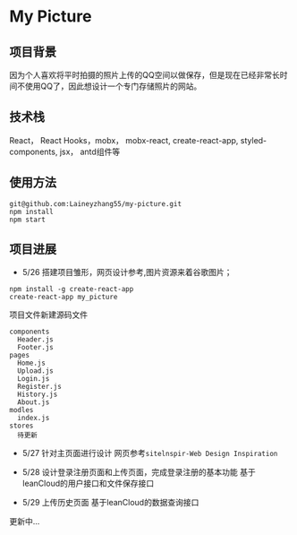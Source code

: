 # My Picture

## 项目背景
因为个人喜欢将平时拍摄的照片上传的QQ空间以做保存，但是现在已经非常长时间不使用QQ了，因此想设计一个专门存储照片的网站。

## 技术栈
React， React Hooks，mobx， mobx-react, create-react-app, styled-components, jsx， antd组件等

## 使用方法
```
git@github.com:Laineyzhang55/my-picture.git
npm install
npm start
```

## 项目进展
- 5/26 搭建项目雏形，网页设计参考,图片资源来着谷歌图片；
```
npm install -g create-react-app
create-react-app my_picture
```
项目文件新建源码文件
```
components
  Header.js
  Footer.js
pages
  Home.js
  Upload.js
  Login.js
  Register.js
  History.js
  About.js
modles
  index.js
stores
  待更新
```
- 5/27 针对主页面进行设计
  网页参考`sitelnspir-Web Design Inspiration`

- 5/28 设计登录注册页面和上传页面，完成登录注册的基本功能
  基于leanCloud的用户接口和文件保存接口

- 5/29 上传历史页面
  基于leanCloud的数据查询接口

更新中...